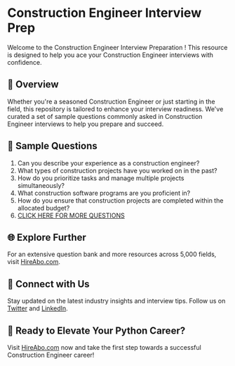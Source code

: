 # Construction Engineer Interview Prep

Welcome to the Construction Engineer Interview Preparation ! This resource is designed to help you ace your Construction Engineer interviews with confidence.

## 🚀 Overview

Whether you're a seasoned Construction Engineer or just starting in the field, this repository is tailored to enhance your interview readiness. We've curated a set of sample questions commonly asked in Construction Engineer interviews to help you prepare and succeed.

## 📝 Sample Questions

1. Can you describe your experience as a construction engineer?
2. What types of construction projects have you worked on in the past?
3. How do you prioritize tasks and manage multiple projects simultaneously?
4. What construction software programs are you proficient in?
5. How do you ensure that construction projects are completed within the allocated budget?
6. [CLICK HERE FOR MORE QUESTIONS](https://hireabo.com/job/3_0_6/Construction%20Engineer)

## 🌐 Explore Further

For an extensive question bank and more resources across 5,000 fields, visit [HireAbo.com](https://www.hireabo.com).

## 📱 Connect with Us

Stay updated on the latest industry insights and interview tips. Follow us on [Twitter](https://twitter.com/hireabo) and [LinkedIn](https://www.linkedin.com/in/hire-abo-3609972a8/).

## 🚀 Ready to Elevate Your Python Career?

Visit [HireAbo.com](https://www.hireabo.com) now and take the first step towards a successful Construction Engineer career!